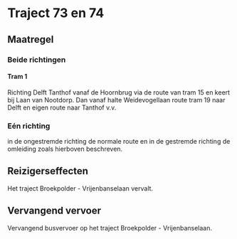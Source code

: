 # Traject 73 en 74
## Maatregel
### Beide richtingen

#### Tram 1
Richting Delft Tanthof vanaf de Hoornbrug via de route van tram 15 en keert bij Laan van Nootdorp. Dan vanaf halte Weidevogellaan route tram 19 naar Delft en eigen route naar Tanthof v.v.

### Eén richting
in de ongestremde richting de normale route en in de gestremde richting de omleiding zoals hierboven beschreven.

## Reizigerseffecten
Het traject Broekpolder - Vrijenbanselaan vervalt.

## Vervangend vervoer
Vervangend busvervoer op het traject Broekpolder - Vrijenbanselaan.


